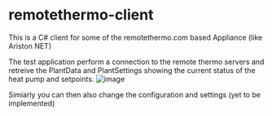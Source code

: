 # remotethermo-client
This is a C# client for some of the remotethermo.com based Appliance (like Ariston NET) 

The test application perform a connection to the remote thermo servers and retreive the PlantData and PlantSettings showing the current status of the heat pump and setpoints.
![image](https://user-images.githubusercontent.com/45007019/120938051-47ecba00-c711-11eb-9504-958db4a59f5b.png)

Simiarly you can then also change the configuration and settings (yet to be implemented)